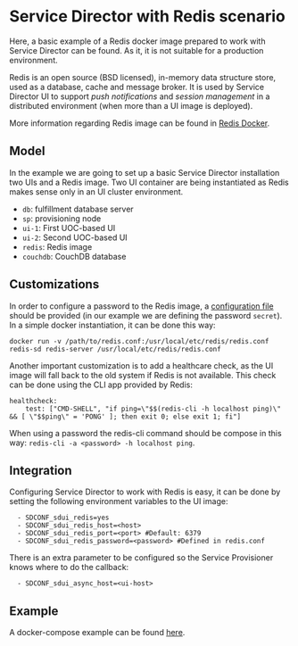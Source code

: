 Service Director with Redis scenario
=============================

Here, a basic example of a Redis docker image prepared to work with Service Director can be found. As it, it is not suitable for a production environment.

Redis is an open source (BSD licensed), in-memory data structure store, used as a database, cache and message broker. It is used by Service Director UI to support _push notifications_ and _session management_ in a distributed environment (when more than a UI image is deployed).

More information regarding Redis image can be found in [Redis Docker](https://hub.docker.com/_/redis/).


Model
-----

In the example we are going to set up a basic Service Director installation two UIs and a Redis image. Two UI container are being instantiated as Redis makes sense only in an UI cluster environment.

- `db`: fulfillment database server
- `sp`: provisioning node
- `ui-1`: First UOC-based UI
- `ui-2`: Second UOC-based UI
- `redis`: Redis image
- `couchdb`: CouchDB database


Customizations
--------------

In order to configure a password to the Redis image, a [configuration file](./redis.conf) should be provided (in our example we are defining the password `secret`). In a simple docker instantiation, it can be done this way:

    docker run -v /path/to/redis.conf:/usr/local/etc/redis/redis.conf redis-sd redis-server /usr/local/etc/redis/redis.conf
    
Another important customization is to add a healthcare check, as the UI image will fall back to the old system if Redis is not available. This check can be done using the CLI app provided by Redis:

    healthcheck:
        test: ["CMD-SHELL", "if ping=\"$$(redis-cli -h localhost ping)\" && [ \"$$ping\" = 'PONG' ]; then exit 0; else exit 1; fi"]
        
When using a password the redis-cli command should be compose in this way: `redis-cli -a <password> -h localhost ping`.


Integration
-----------

Configuring Service Director to work with Redis is easy, it can be done by setting the following environment variables to the UI image:

      - SDCONF_sdui_redis=yes
      - SDCONF_sdui_redis_host=<host>
      - SDCONF_sdui_redis_port=<port> #Default: 6379      
      - SDCONF_sdui_redis_password=<password> #Defined in redis.conf

There is an extra parameter to be configured so the Service Provisioner knows where to do the callback:

      - SDCONF_sdui_async_host=<ui-host>

Example
-------

A docker-compose example can be found [here](./docker-compose.yml).

